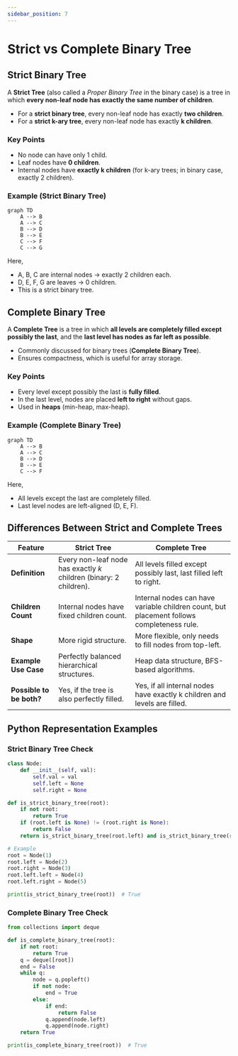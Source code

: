 ```yaml
---
sidebar_position: 7
---
```


# Strict vs Complete Binary Tree

## Strict Binary Tree

A **Strict Tree** (also called a _Proper Binary Tree_ in the binary case) is a tree in which **every non-leaf node has exactly the same number of children**.

- For a **strict binary tree**, every non-leaf node has exactly **two children**.
- For a **strict k-ary tree**, every non-leaf node has exactly **k children**.

### Key Points

- No node can have only 1 child.
- Leaf nodes have **0 children**.
- Internal nodes have **exactly k children** (for k-ary trees; in binary case, exactly 2 children).

### Example (Strict Binary Tree)

<div style={{textAlign: 'center'}}>

```mermaid
graph TD
    A --> B
    A --> C
    B --> D
    B --> E
    C --> F
    C --> G
```

</div>

Here,

- A, B, C are internal nodes → exactly 2 children each.
- D, E, F, G are leaves → 0 children.
- This is a strict binary tree.

## Complete Binary Tree

A **Complete Tree** is a tree in which **all levels are completely filled except possibly the last**, and the **last level has nodes as far left as possible**.

- Commonly discussed for binary trees (**Complete Binary Tree**).
- Ensures compactness, which is useful for array storage.

### Key Points

- Every level except possibly the last is **fully filled**.
- In the last level, nodes are placed **left to right** without gaps.
- Used in **heaps** (min-heap, max-heap).

### Example (Complete Binary Tree)

<div style={{textAlign: 'center'}}>

```mermaid
graph TD
    A --> B
    A --> C
    B --> D
    B --> E
    C --> F
```

</div>

Here,

- All levels except the last are completely filled.
- Last level nodes are left-aligned (D, E, F).

## Differences Between Strict and Complete Trees

| Feature                  | Strict Tree                                                        | Complete Tree                                                                             |
| ------------------------ | ------------------------------------------------------------------ | ----------------------------------------------------------------------------------------- |
| **Definition**           | Every non-leaf node has exactly _k_ children (binary: 2 children). | All levels filled except possibly last, last filled left to right.                        |
| **Children Count**       | Internal nodes have fixed children count.                          | Internal nodes can have variable children count, but placement follows completeness rule. |
| **Shape**                | More rigid structure.                                              | More flexible, only needs to fill nodes from top-left.                                    |
| **Example Use Case**     | Perfectly balanced hierarchical structures.                        | Heap data structure, BFS-based algorithms.                                                |
| **Possible to be both?** | Yes, if the tree is also perfectly filled.                         | Yes, if all internal nodes have exactly k children and levels are filled.                 |

## Python Representation Examples

### Strict Binary Tree Check

```python
class Node:
    def __init__(self, val):
        self.val = val
        self.left = None
        self.right = None

def is_strict_binary_tree(root):
    if not root:
        return True
    if (root.left is None) != (root.right is None):
        return False
    return is_strict_binary_tree(root.left) and is_strict_binary_tree(root.right)

# Example
root = Node(1)
root.left = Node(2)
root.right = Node(3)
root.left.left = Node(4)
root.left.right = Node(5)

print(is_strict_binary_tree(root))  # True
```

### Complete Binary Tree Check

```python
from collections import deque

def is_complete_binary_tree(root):
    if not root:
        return True
    q = deque([root])
    end = False
    while q:
        node = q.popleft()
        if not node:
            end = True
        else:
            if end:
                return False
            q.append(node.left)
            q.append(node.right)
    return True

print(is_complete_binary_tree(root))  # True
```
